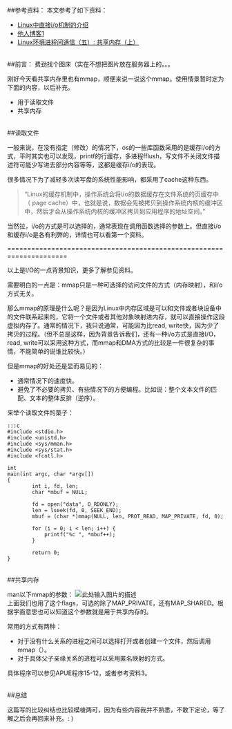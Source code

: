 ##参考资料：
本文参考了如下资料：

- [Linux中直接i/o机制的介绍][1]
- [他人博客1][2]
- [Linux环境进程间通信（五）: 共享内存（上）][3]    

<br/>   
##前言：  
费劲找个图床（实在不想把图片放在服务器上的。。。

刚好今天看共享内存里也有mmap，顺便来说一说这个mmap。使用情景暂时定为下面的内容，以后补充。

- 用于读取文件
- 共享内存

<br/>
##读取文件

一般来说，在没有指定（修改）的情况下，os的一些库函数采用的是缓存i/o的方式，平时其实也可以发现，printf的行缓存，多进程fflush，写文件不关闭文件描述符可能少写进去部分内容等等，这都是缓存i/o的表现。

很多情况下为了减轻多次读写盘的系统性能影响，都采用了cache这种东西。

> “Linux的缓存机制中，操作系统会将i/o的数据缓存在文件系统的页缓存中（ page cache）中，也就是说，数据会先被拷贝到操作系统内核的缓冲区中，然后才会从操作系统内核的缓冲区拷贝到应用程序的地址空间。”

当然拉，i/o的方式是可以选择的，通常表现在调用函数选择的参数上。但直接i/o和缓存i/o是各有利弊的，详情也可以看第一个资料。

=====================================================================

以上是I/O的一点背景知识，更多了解参见资料。
<!--more-->

需要明白的一点是：mmap只是一种可选择的访问文件的方式（内存映射），和i/o方式无关。

那么mmap的原理是什么呢？是因为Linux中内存区域是可以和文件或者块设备中的文件联系起来的，它将一个文件或者其他对象映射进内存，就可以直接操作这段虚拟内存了。通常的情况下，我只说通常，可能因为比read, write快，因为少了拷贝的过程。（但不总是这样，因为背景告诉我们，还有一种i/o方式是直接I/O，read, write可以采用这种方式，而mmap和DMA方式的比较是一件很复杂的事情，不能简单的说谁比较快。）

但是mmap的好处还是显而易见的：

- 通常情况下的速度快。
- 避免了不必要的拷贝、有些情况下的方便编程。比如说：整个文本文件的匹配、文本的整体反排（逆序）。

来举个读取文件的栗子：  

	:::c
	#include <stdio.h>
	#include <unistd.h>
	#include <sys/mman.h>
	#include <sys/stat.h>
	#include <fcntl.h>
	
	int
	main(int argc, char *argv[])
	{
	        int i, fd, len;
	        char *mbuf = NULL;
	
	        fd = open("data", O_RDONLY);
	        len = lseek(fd, 0, SEEK_END);
	        mbuf = (char *)mmap(NULL, len, PROT_READ, MAP_PRIVATE, fd, 0);
	    
	        for (i = 0; i < len; i++) {
	    	    printf("%c ", *mbuf++);
	        }
	
	        return 0;
	} 


<br/>
##共享内存

man以下mmap的参数：
![此处输入图片的描述][4]  
上面我们也用了这个flags，可选的除了MAP_PRIVATE，还有MAP_SHARED。根据字面意思也可以知道这个参数就是用于共享内存的。

常用的方式有两种：

 - 对于没有什么关系的进程之间可以选择打开或者创建一个文件，然后调用mmap（）。
 - 对于具体父子亲缘关系的进程可以采用匿名映射的方式。

具体程序可以参见APUE程序15-12，或者参考资料3。

<br/>
##总结

这篇写的比较纠结也比较模棱两可，因为有些内容我并不熟悉，不敢下定论，等了解之后会再回来补充。: )


  [1]: http://www.ibm.com/developerworks/cn/linux/l-cn-directio/
  [2]: https://www.byvoid.com/blog/fast-readfile
  [3]: http://www.ibm.com/developerworks/cn/linux/l-ipc/part5/index1.html
  [4]: http://pic.yupoo.com/fayewu_v/DsjN2T9u/2Fboa.png
